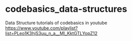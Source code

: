 # codebasics_data-structures
Data Structure tutorials of codebasics in youtube
https://www.youtube.com/playlist?list=PLeo1K3hjS3uu_n_a__MI_KktGTLYopZ12

